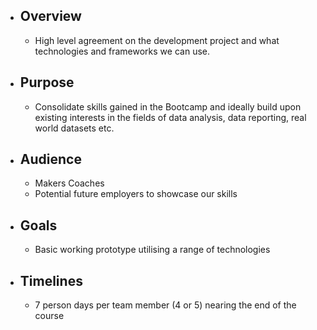 - ## Overview
	- High level agreement on the development project and what technologies and frameworks we can use.
- ## Purpose
	- Consolidate skills gained in the Bootcamp and ideally build upon existing interests in the fields of data analysis, data reporting, real world datasets etc.
- ## Audience
	- Makers Coaches
	- Potential future employers to showcase our skills
- ## Goals
	- Basic working prototype utilising a range of technologies
- ## Timelines
	- 7 person days per team member (4 or 5) nearing the end of the course
